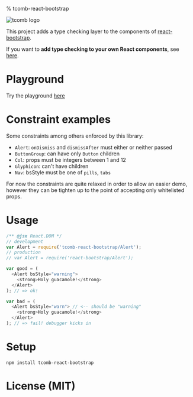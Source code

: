 % tcomb-react-bootstrap

![tcomb logo](http://gcanti.github.io/resources/tcomb/logo.png)

This project adds a type checking layer to the components of [react-bootstrap](https://github.com/react-bootstrap/react-bootstrap). 

If you want to **add type checking to your own React components**, see [here](https://github.com/gcanti/tcomb-react).

# Playground

Try the playground [here](https://gcanti.github.io/resources/tcomb-react-bootstrap/playground/playground.html)

# Constraint examples

Some constraints among others enforced by this library:

- `Alert`: `onDismiss` and `dismissAfter` must either or neither passed
- `ButtonGroup`: can have only `Button` children
- `Col`: props must be integers between 1 and 12
- `Glyphicon`: can't have children
- `Nav`: bsStyle must be one of `pills`, `tabs`

For now the constraints are quite relaxed in order to allow an easier demo, however they can be tighten up to the point of accepting 
only whitelisted props.

# Usage

```js
/** @jsx React.DOM */
// development
var Alert = require('tcomb-react-bootstrap/Alert');
// production
// var Alert = require('react-bootstrap/Alert');

var good = (
  <Alert bsStyle="warning">
    <strong>Holy guacamole!</strong>
  </Alert>
); // => ok!

var bad = (
  <Alert bsStyle="warn"> // <-- should be "warning"
    <strong>Holy guacamole!</strong>
  </Alert>
); // => fail! debugger kicks in
```

# Setup

    npm install tcomb-react-bootstrap

# License (MIT)
